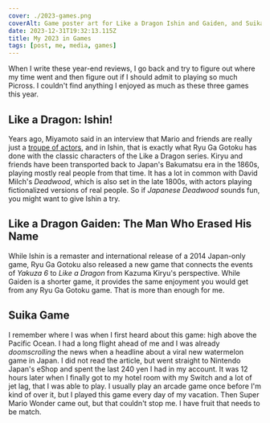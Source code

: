 ```yaml
---
cover: ./2023-games.png
coverAlt: Game poster art for Like a Dragon Ishin and Gaiden, and Suika Game
date: 2023-12-31T19:32:13.115Z
title: My 2023 in Games
tags: [post, me, media, games]
---
```


When I write these year-end reviews, I go back and try to figure out where my time went and then figure out if I should admit to playing so much Picross. I couldn't find anything I enjoyed as much as these three games this year.


## Like a Dragon: Ishin!

Years ago, Miyamoto said in an interview that Mario and friends are really just a [troupe of actors](https://www.polygon.com/gaming/2012/9/25/3407672/miyamoto-the-mario-cast-is-a-troupe-of-actors-and-bowsers-kids-are), and in Ishin, that is exactly what Ryu Ga Gotoku has done with the classic characters of the Like a Dragon series. Kiryu and friends have been transported back to Japan's Bakumatsu era in the 1860s, playing mostly real people from that time. It has a lot in common with David Milch's _Deadwood_, which is also set in the late 1800s, with actors playing fictionalized versions of real people. So if _Japanese Deadwood_ sounds fun, you might want to give Ishin a try.


## Like a Dragon Gaiden: The Man Who Erased His Name

While Ishin is a remaster and international release of a 2014 Japan-only game, Ryu Ga Gotoku also released a new game that connects the events of _Yakuza 6_ to _Like a Dragon_ from Kazuma Kiryu's perspective. While Gaiden is a shorter game, it provides the same enjoyment you would get from any Ryu Ga Gotoku game. That is more than enough for me.


## Suika Game

I remember where I was when I first heard about this game: high above the Pacific Ocean. I had a long flight ahead of me and I was already _doomscrolling_ the news when a headline about a viral new watermelon game in Japan. I did not read the article, but went straight to Nintendo Japan's eShop and spent the last 240 yen I had in my account. It was 12 hours later when I finally got to my hotel room with my Switch and a lot of jet lag, that I was able to play. I usually play an arcade game once before I'm kind of over it, but I played this game every day of my vacation. Then Super Mario Wonder came out, but that couldn't stop me. I have fruit that needs to be match.
